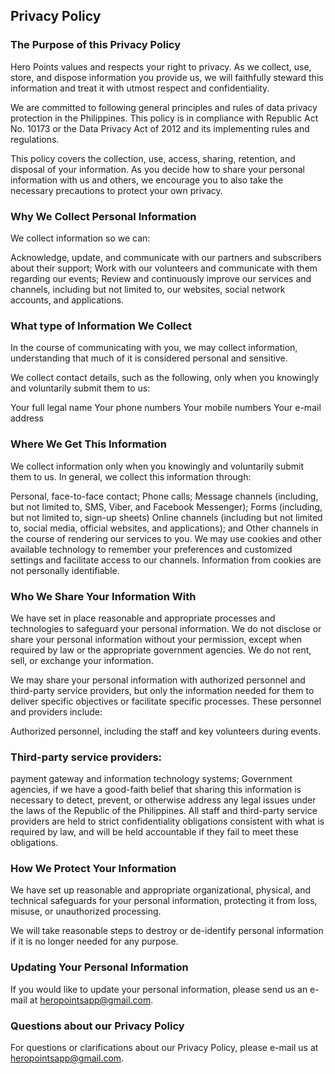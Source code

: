 ## Privacy Policy

### The Purpose of this Privacy Policy

Hero Points values and respects your right to privacy. As we collect, use, store, and dispose information you provide us, we will faithfully steward this information and treat it with utmost respect and confidentiality.

We are committed to following general principles and rules of data privacy protection in the Philippines. This policy is in compliance with Republic Act No. 10173 or the Data Privacy Act of 2012 and its implementing rules and regulations.

This policy covers the collection, use, access, sharing, retention, and disposal of your information. As you decide how to share your personal information with us and others, we encourage you to also take the necessary precautions to protect your own privacy.



### Why We Collect Personal Information

We collect information so we can:

Acknowledge, update, and communicate with our partners and subscribers about their support;
Work with our volunteers and communicate with them regarding our events;
Review and continuously improve our services and channels, including but not limited to, our websites, social network accounts, and applications.


### What type of Information We Collect

In the course of communicating with you, we may collect information, understanding that much of it is considered personal and sensitive.

We collect contact details, such as the following, only when you knowingly and voluntarily submit them to us:

Your full legal name
Your phone numbers
Your mobile numbers
Your e-mail address


### Where We Get This Information

We collect information only when you knowingly and voluntarily submit them to us. In general, we collect this information through:

Personal, face-to-face contact;
Phone calls;
Message channels (including, but not limited to, SMS, Viber, and Facebook Messenger);
Forms (including, but not limited to, sign-up sheets)
Online channels (including but not limited to, social media, official websites, and applications); and
Other channels in the course of rendering our services to you.
We may use cookies and other available technology to remember your preferences and customized settings and facilitate access to our channels. Information from cookies are not personally identifiable.



### Who We Share Your Information With

We have set in place reasonable and appropriate processes and technologies to safeguard your personal information. We do not disclose or share your personal information without your permission, except when required by law or the appropriate government agencies. We do not rent, sell, or exchange your information.


We may share your personal information with authorized personnel and third-party service providers, but only the information needed for them to deliver specific objectives or facilitate specific processes. These personnel and providers include:

Authorized personnel, including the staff and key volunteers during events.

### Third-party service providers:

payment gateway and information technology systems; 
Government agencies, if we have a good-faith belief that sharing this information is necessary to detect, prevent, or otherwise address any legal issues under the laws of the Republic of the Philippines.
All staff and third-party service providers are held to strict confidentiality obligations consistent with what is required by law, and will be held accountable if they fail to meet these obligations.



### How We Protect Your Information

We have set up reasonable and appropriate organizational, physical, and technical safeguards for your personal information, protecting it from loss, misuse, or unauthorized processing.

We will take reasonable steps to destroy or de-identify personal information if it is no longer needed for any purpose.



### Updating Your Personal Information

If you would like to update your personal information, please send us an e-mail at [heropointsapp@gmail.com](hello@centtochange.com).



### Questions about our Privacy Policy

For questions or clarifications about our Privacy Policy, please e-mail us at [heropointsapp@gmail.com](heropointsapp@gmail.com).
